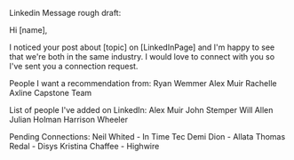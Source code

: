 Linkedin Message rough draft:

Hi [name],

I noticed your post about [topic] on [LinkedInPage] and I'm happy to see that we're both in the same industry. I would love to connect with you so I've sent you a connection request.

People I want a recommendation from:
Ryan Wemmer 
Alex Muir 
Rachelle Axline
Capstone Team

List of people I've added on LinkedIn:
Alex Muir
John Stemper
Will Allen
Julian Holman
Harrison Wheeler

Pending Connections:
Neil Whited - In Time Tec 
Demi Dion - Allata
Thomas Redal - Disys
Kristina Chaffee - Highwire
